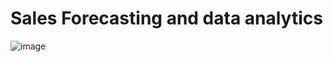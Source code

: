 # Sales Forecasting and data analytics
![image](https://github.com/user-attachments/assets/b468bfa8-89c1-4834-9b04-a38119a2b55b)
